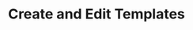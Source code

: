---
title: Create and Edit Templates
seo:
  title: Create and Edit Templates
weight: 0
layout: page
navigation:
  show: true
---